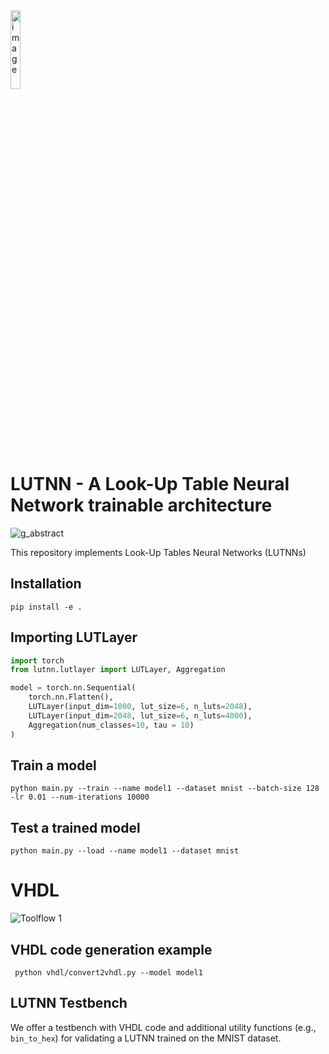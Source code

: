 <img src="https://github.com/user-attachments/assets/858cda97-d734-4faf-946a-88f9972b9334" alt="image" style="width:18%;">

# LUTNN - A Look-Up Table Neural Network trainable architecture

![g_abstract](https://github.com/user-attachments/assets/1f85e6a0-8a10-417d-bc6e-a6e793369c41)

This repository implements Look-Up Tables Neural Networks (LUTNNs)


## Installation
`pip install -e .`

## Importing LUTLayer

```python
import torch
from lutnn.lutlayer import LUTLayer, Aggregation

model = torch.nn.Sequential(
    torch.nn.Flatten(),
    LUTLayer(input_dim=1000, lut_size=6, n_luts=2048),
    LUTLayer(input_dim=2048, lut_size=6, n_luts=4000),
    Aggregation(num_classes=10, tau = 10)
)
```

## Train a model

`python main.py --train --name model1 --dataset mnist --batch-size 128 -lr 0.01 --num-iterations 10000`

## Test a trained model

`python main.py --load --name model1 --dataset mnist`


# VHDL

![Toolflow 1](https://github.com/user-attachments/assets/2e751f7c-c13d-48fd-9776-e09ff8ce25f3)

## VHDL code generation example

` python vhdl/convert2vhdl.py --model model1`

## LUTNN Testbench

We offer a testbench with VHDL code and additional utility functions (e.g., `bin_to_hex`) for validating a LUTNN trained on the MNIST dataset.

